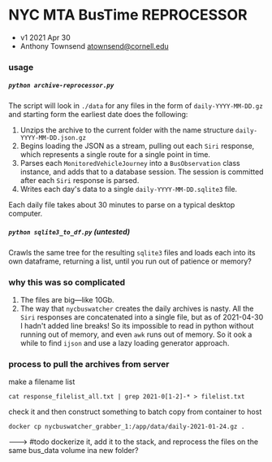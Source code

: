 # NYC MTA BusTime REPROCESSOR
- v1 2021 Apr 30
- Anthony Townsend <atownsend@cornell.edu>


### usage

##### `python archive-reprocessor.py`

The script will look in `./data` for any files in the form of `daily-YYYY-MM-DD.gz` and starting form the earliest date does the following:

1. Unzips the archive to the current folder with the name structure `daily-YYYY-MM-DD.json.gz`
2. Begins loading the JSON as a stream, pulling out each `Siri` response, which represents a single route for a single point in time.
3. Parses each `MonitoredVehicleJourney` into a `BusObservation` class instance, and adds that to a database session. The session is committed after each `Siri` response is parsed.
4. Writes each day's data to a single `daily-YYYY-MM-DD.sqlite3` file.

Each daily file takes about 30 minutes to parse on a typical desktop computer.

##### `python sqlite3_to_df.py` (untested)

Crawls the same tree for the resulting `sqlite3` files and loads each into its own dataframe, returning a list, until you run out of patience or memory?
### why this was so complicated

1. The files are big—like 10Gb.
2. The way that `nycbuswatcher` creates the daily archives is nasty. All the `Siri` responses are concatenated into a single file, but as of 2021-04-30 I hadn't added line breaks! So its impossible to read in python without running out of memory, and even `awk` runs out of memory. So it ook a while to find `ijson` and use a lazy loading generator approach.



### process to pull the archives from server

make a filename list 

`cat response_filelist_all.txt | grep 2021-0[1-2]-* > filelist.txt`

check it and then construct something to batch copy from container to host

`docker cp nycbuswatcher_grabber_1:/app/data/daily-2021-01-24.gz .`

---> #todo dockerize it, add it to the stack, and reprocess the files on the same bus_data volume ina new folder?
